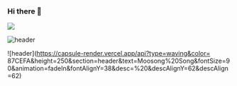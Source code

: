 ### Hi there 👋

<!--
**mina-junior/mina-junior** is a ✨ _special_ ✨ repository because its `README.md` (this file) appears on your GitHub profile.

Here are some ideas to get you started:

- 🔭 I’m currently working on ...
- 🌱 I’m currently learning ...
- 👯 I’m looking to collaborate on ...
- 🤔 I’m looking for help with ...
- 💬 Ask me about ...
- 📫 How to reach me: ...
- 😄 Pronouns: ...
- ⚡ Fun fact: ...
-->



 <img src="https://img.shields.io/badge/미나링-#7A1FA2?style=flat&logo=Aiqfome&logoColor=white"/>
 
![header](https://capsule-render.vercel.app/api?type=wave&color=auto&height=300&section=header&text=capsule%20render&fontSize=90)


![header](https://capsule-render.vercel.app/api?type=waving&color=	87CEFA&height=250&section=header&text=Moosong%20Song&fontSize=90&animation=fadeIn&fontAlignY=38&desc=%20&descAlignY=62&descAlign=62)
	
